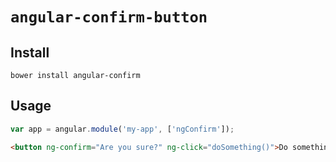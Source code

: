 # `angular-confirm-button`
## Install
```shell
bower install angular-confirm
```

## Usage
```javascript
var app = angular.module('my-app', ['ngConfirm']);
```

```html
<button ng-confirm="Are you sure?" ng-click="doSomething()">Do something</button>
```
